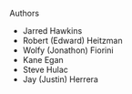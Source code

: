 Authors
- Jarred Hawkins
- Robert (Edward) Heitzman
- Wolfy (Jonathon) Fiorini
- Kane Egan
- Steve Hulac
- Jay (Justin) Herrera
